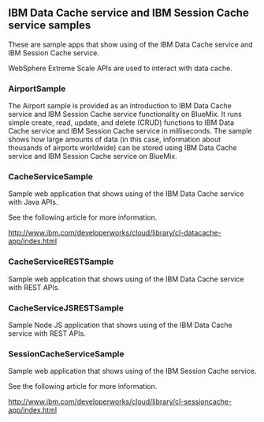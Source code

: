 ## IBM Data Cache service and IBM Session Cache service samples

These are sample apps that show using of the IBM Data Cache service and IBM Session Cache service.

WebSphere Extreme Scale APIs are used to interact with data cache.

### AirportSample

The Airport sample is provided as an introduction to IBM Data Cache service and IBM Session Cache service functionality 
on BlueMix.  It runs simple create, read, update, and delete (CRUD) functions to IBM Data Cache service and IBM Session 
Cache service in milliseconds.  The sample shows how large amounts of data (in this case, information about thousands of airports worldwide) 
can be stored using IBM Data Cache service and IBM Session Cache service on BlueMix.


### CacheServiceSample

Sample web application that shows using of the IBM Data Cache service with Java APIs.

See the following article for more information.

http://www.ibm.com/developerworks/cloud/library/cl-datacache-app/index.html


### CacheServiceRESTSample

Sample web application that shows using of the IBM Data Cache service with REST APIs.


### CacheServiceJSRESTSample

Sample Node JS application that shows using of the IBM Data Cache service with REST APIs.


### SessionCacheServiceSample
Sample web application that shows using of the IBM Session Cache service.

See the following article for more information.

http://www.ibm.com/developerworks/cloud/library/cl-sessioncache-app/index.html
